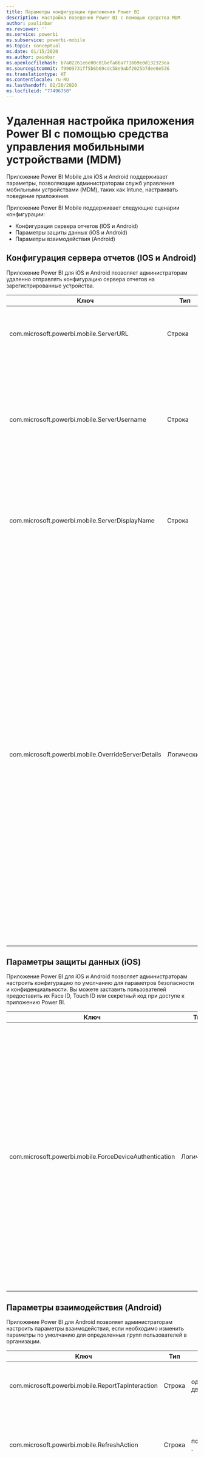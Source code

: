 ```yaml
---
title: Параметры конфигурации приложения Power BI
description: Настройка поведения Power BI с помощью средства MDM
author: paulinbar
ms.reviewer: ''
ms.service: powerbi
ms.subservice: powerbi-mobile
ms.topic: conceptual
ms.date: 01/15/2020
ms.author: painbar
ms.openlocfilehash: b7a02261e6e00c01befa8ba7716b9e0d132323ea
ms.sourcegitcommit: f9909731ff5b6b69cdc58e9abf2025b7dee0e536
ms.translationtype: HT
ms.contentlocale: ru-RU
ms.lasthandoff: 02/20/2020
ms.locfileid: "77496750"
---
```

# <a name="remotely-configure-power-bi-app-using-mobile-device-management-mdm-tool"></a>Удаленная настройка приложения Power BI с помощью средства управления мобильными устройствами (MDM)

Приложение Power BI Mobile для iOS и Android поддерживает параметры, позволяющие администраторам служб управления мобильными устройствами (MDM), таких как Intune, настраивать поведение приложения.

Приложение Power BI Mobile поддерживает следующие сценарии конфигурации:

* Конфигурация сервера отчетов (IOS и Android)
* Параметры защиты данных (iOS и Android)
* Параметры взаимодействия (Android)

## <a name="report-server-configuration-ios-and-android"></a>Конфигурация сервера отчетов (IOS и Android)

Приложение Power BI для iOS и Android позволяет администраторам удаленно отправлять конфигурацию сервера отчетов на зарегистрированные устройства.

| Ключ | Тип | Описание |
|---|---|---|
| com.microsoft.powerbi.mobile.ServerURL | Строка | URL-адрес сервера отчетов.<br><br>Должен начинаться с префикса http или https.|
| com.microsoft.powerbi.mobile.ServerUsername | Строка | [необязательно]<br><br>Имя пользователя для подключения к серверу.<br><br>Если оно отсутствует, в приложении будет выведен запрос на ввод имени пользователя.|
| com.microsoft.powerbi.mobile.ServerDisplayName | Строка | [необязательно]<br><br>Значение по умолчанию — "Сервер отчетов"<br><br>Понятное имя, представляющее сервер в приложении. |
| com.microsoft.powerbi.mobile.OverrideServerDetails | Логический | [необязательно]<br><br>Значение по умолчанию — True. Если задано значение True, этот параметр переопределяет любое уже имеющееся определение сервера отчетов на мобильном устройстве. Уже настроенные существующие серверы удаляются. Кроме того, пользователь не может удалить данную конфигурацию.<br><br>Если задано значение False, передаваемые значения добавляются, а существующие параметры сохраняются. Если в мобильном приложении уже настроен тот же URL-адрес сервера, приложение оставляет эту конфигурацию нетронутой. Приложение не требует, чтобы пользователь вновь проходил проверку подлинности на том же сервере. |

## <a name="data-protection-settings-ios"></a>Параметры защиты данных (iOS)

Приложение Power BI для iOS и Android позволяет администраторам настроить конфигурацию по умолчанию для параметров безопасности и конфиденциальности. Вы можете заставить пользователей предоставить их Face ID, Touch ID или секретный код при доступе к приложению Power BI.

| Ключ | Тип | Описание |
|---|---|---|
| com.microsoft.powerbi.mobile.ForceDeviceAuthentication | Логический | По умолчанию используется значение False. <br><br>Пользователям для доступа к приложению на устройстве могут потребоваться биометрические данные, такие как TouchID или FaceID. При необходимости биометрические данные используются в дополнение к проверке подлинности.<br><br>При использовании политик защиты приложений корпорация Майкрософт рекомендует отключить этот параметр, чтобы предотвратить двойной запрос доступа. |

## <a name="interaction-settings-android"></a>Параметры взаимодействия (Android)

Приложение Power BI для Android позволяет администраторам настроить параметры взаимодействия, если необходимо изменить параметры по умолчанию для определенных групп пользователей в организации. 

| Ключ | Тип | Значения | Описание |
|---|---|---|---|
| com.microsoft.powerbi.mobile.ReportTapInteraction | Строка |  <nobr>одиночное касание</nobr><br><nobr>двойное касание</nobr> | Настройка выбора точки данных при касании визуального элемента. |
| com.microsoft.powerbi.mobile.RefreshAction | Строка |  <nobr>потяните, чтобы обновить</nobr><br>. | Настройка обновления отчета с помощью кнопки или функции "Потяните, чтобы обновить". |
| com.microsoft.powerbi.mobile.FooterAppearance | Строка |  закреплено<br>Динамический | Настройка закрепления колонтитула внизу отчета или его автоматического скрытия. |

## <a name="deploying-app-configuration-settings"></a>Развертывание параметров конфигурации приложения

Ниже описаны действия, которые позволяют создать политику конфигурации приложения. После создания этой политики вы можете назначить ее параметры группам пользователей.

1. Подключите средство MDM.
2. Создайте политику настройки приложения и присвойте ей имя.
3. Выберите пользователей, к которым будет применена эта политика.
4. Создайте пары "ключ-значение" для параметра, который нужно отправить пользователям.

Портал Intune позволяет администраторам развертывать эти параметры в приложении Power BI с помощью политик конфигурации приложений. Однако поддерживается любой поставщик MDM. Если вы не используете Intune, потребуется обратиться к документации по MDM, чтобы узнать, как развертывать эти параметры.

## <a name="next-steps"></a>Дальнейшие действия

* Скачайте мобильное приложение Power BI из [App Store](https://apps.apple.com/app/microsoft-power-bi/id929738808) и [Google Play](https://play.google.com/store/apps/details?id=com.microsoft.powerbim&amp;amp;clcid=0x409)
* Подпишитесь на страницу [@MSPowerBI в Twitter](https://twitter.com/MSPowerBI)
* Присоединяйтесь к обсуждению в [сообществе Power BI](https://community.powerbi.com/).
